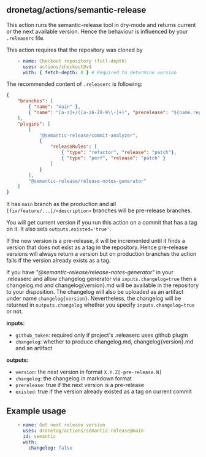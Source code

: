 ## dronetag/actions/semantic-release

This action runs the semantic-release tool in dry-mode and returns
current or the next available version. Hence the behaviour is influenced
by your `.releaserc` file.

This action requires that the repository was cloned by
```yaml
    - name: Checkout repository (full-depth)
      uses: actions/checkout@v4
      with: { fetch-depth: 0 } # Required to determine version
```

The recommended content of `.releaserc` is following:
```json
{
	"branches": [
		{ "name": "main" },
		{ "name": "[a-z]+/([a-zA-Z0-9\\-]+)", "prerelease": "${name.replace(/^.*\\//g, '')}"}
	],
	"plugins": [
		[
			"@semantic-release/commit-analyzer",
			{
				"releaseRules": [
					{ "type": "refactor", "release": "patch"},
					{ "type": "perf", "release": "patch" }
				]
			}
		],
		"@semantic-release/release-notes-generator"
	]
}
```
It has `main` branch as the production and all `[fix/feature/...]/<description>`
branches will be pre-release branches.

You will get current version if you run this action on a commit that
has a tag on it. It also sets `outputs.existed='true'`.

If the new version is a pre-release, it will be incremented until it
finds a version that does not exist as a tag in the repository. Hence
pre-release versions will always return a version but on production
branches the action fails if the version already exists as a tag.

If you have _"@semantic-release/release-notes-generator"_ in your .releaserc
and allow changelog generator via `inputs.changelog=true` then a changelog.md
and changelog{version}.md will be available in the repository to your disposition.
The changelog will also be uploaded as an artifact under name `changelog{version}`.
Nevertheless, the changelog will be returned in `outputs.changelog` whether you
specify `inputs.changelog=true` or not.


**inputs:**
- `github_token`: required only if project's .releaserc uses github plugin
- `changelog`: whether to produce changelog.md, changelog{version}.md and an artifact

**outputs:**
- `version`: the next version in format `X.Y.Z[-pre-release.N]`
- `changelog`: the changelog in markdown format
- `prerelease`: true if the next version is a pre-release
- `existed`: true if the version already existed as a tag on current commit


## Example usage

```yaml
    - name: Get next release version
      uses: dronetag/actions/semantic-release@main
      id: semantic
      with:
        changelog: false
```
